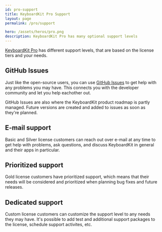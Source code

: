 ```yaml
---
id: pro-support
title: KeyboardKit Pro Support
layout: page
permalink: /pro/support

hero: /assets/heros/pro.png
description: KeyboardKit Pro has many optional support levels
---
```


[KeyboardKit Pro](/pro) has different support levels, that are based on the license tiers and your needs.


## GitHub Issues

Just like the open-source users, you can use [GitHub Issues]({{site.github_url}}/issues) to get help with any problems you may have. This connects you with the developer community and let you help eachother out.

GitHub Issues are also where the KeyboardKit product roadmap is partly managed. Future versions are created and added to issues as soon as they're planned.


## E-mail support

Basic and Silver license customers can reach out over e-mail at any time to get help with problems, ask questions, and discuss KeyboardKit in general and their apps in particular.


## Prioritized support

Gold license customers have prioritized support, which means that their needs will be considered and prioritized when planning bug fixes and future releases.


## Dedicated support

Custom license customers can customize the support level to any needs they may have. It's possible to add test and additional support packages to the license, schedule support activites, etc.